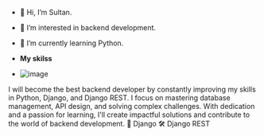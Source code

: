- 👋 Hi, I’m Sultan.
- 👀 I’m interested in backend development.
- 🌱 I’m currently learning Python.

- **My skilss**
- ![image](https://github.com/user-attachments/assets/1172ffca-f7a0-46d2-a6c5-603a813c472b)


I will become the best backend developer by constantly improving my skills in Python, Django, and Django REST. I focus on mastering database management, API design, and solving complex challenges. With dedication and a passion for learning, I'll create impactful solutions and contribute to the world of backend development. 🐍 Django 🛠 Django REST
